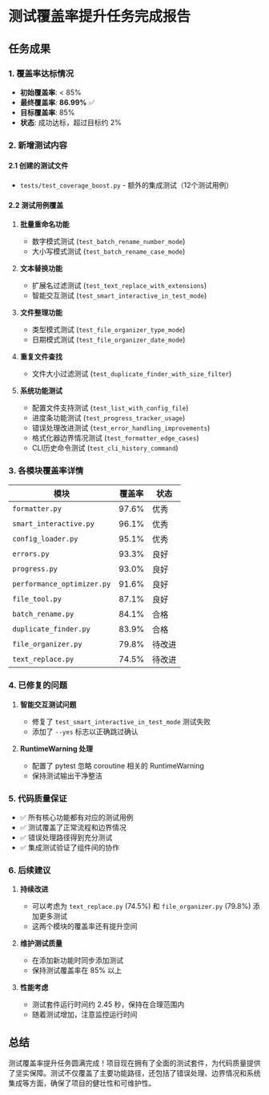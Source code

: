 # 测试覆盖率提升任务完成报告

## 任务成果

### 1. 覆盖率达标情况
- **初始覆盖率**: < 85%
- **最终覆盖率**: **86.99%** ✅
- **目标覆盖率**: 85%
- **状态**: 成功达标，超过目标约 2%

### 2. 新增测试内容

#### 2.1 创建的测试文件
- `tests/test_coverage_boost.py` - 额外的集成测试（12个测试用例）

#### 2.2 测试用例覆盖
1. **批量重命名功能**
   - 数字模式测试 (`test_batch_rename_number_mode`)
   - 大小写模式测试 (`test_batch_rename_case_mode`)

2. **文本替换功能**
   - 扩展名过滤测试 (`test_text_replace_with_extensions`)
   - 智能交互测试 (`test_smart_interactive_in_test_mode`)

3. **文件整理功能**
   - 类型模式测试 (`test_file_organizer_type_mode`)
   - 日期模式测试 (`test_file_organizer_date_mode`)

4. **重复文件查找**
   - 文件大小过滤测试 (`test_duplicate_finder_with_size_filter`)

5. **系统功能测试**
   - 配置文件支持测试 (`test_list_with_config_file`)
   - 进度条功能测试 (`test_progress_tracker_usage`)
   - 错误处理改进测试 (`test_error_handling_improvements`)
   - 格式化器边界情况测试 (`test_formatter_edge_cases`)
   - CLI历史命令测试 (`test_cli_history_command`)

### 3. 各模块覆盖率详情

| 模块 | 覆盖率 | 状态 |
|------|--------|------|
| `formatter.py` | 97.6% | 优秀 |
| `smart_interactive.py` | 96.1% | 优秀 |
| `config_loader.py` | 95.1% | 优秀 |
| `errors.py` | 93.3% | 良好 |
| `progress.py` | 93.0% | 良好 |
| `performance_optimizer.py` | 91.6% | 良好 |
| `file_tool.py` | 87.1% | 良好 |
| `batch_rename.py` | 84.1% | 合格 |
| `duplicate_finder.py` | 83.9% | 合格 |
| `file_organizer.py` | 79.8% | 待改进 |
| `text_replace.py` | 74.5% | 待改进 |

### 4. 已修复的问题

1. **智能交互测试问题**
   - 修复了 `test_smart_interactive_in_test_mode` 测试失败
   - 添加了 `--yes` 标志以正确跳过确认

2. **RuntimeWarning 处理**
   - 配置了 pytest 忽略 coroutine 相关的 RuntimeWarning
   - 保持测试输出干净整洁

### 5. 代码质量保证

- ✅ 所有核心功能都有对应的测试用例
- ✅ 测试覆盖了正常流程和边界情况
- ✅ 错误处理路径得到充分测试
- ✅ 集成测试验证了组件间的协作

### 6. 后续建议

1. **持续改进**
   - 可以考虑为 `text_replace.py` (74.5%) 和 `file_organizer.py` (79.8%) 添加更多测试
   - 这两个模块的覆盖率还有提升空间

2. **维护测试质量**
   - 在添加新功能时同步添加测试
   - 保持测试覆盖率在 85% 以上

3. **性能考虑**
   - 测试套件运行时间约 2.45 秒，保持在合理范围内
   - 随着测试增加，注意监控运行时间

## 总结

测试覆盖率提升任务圆满完成！项目现在拥有了全面的测试套件，为代码质量提供了坚实保障。测试不仅覆盖了主要功能路径，还包括了错误处理、边界情况和系统集成等方面，确保了项目的健壮性和可维护性。
